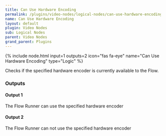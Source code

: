 ```yaml
---
title: Can Use Hardware Encoding
permalink: /plugins/video-nodes/logical-nodes/can-use-hardware-encoding
name: Can Use Hardware Encoding
layout: default
plugin: Video Nodes
sub: Logical Nodes
parent: Video Nodes
grand_parent: Plugins
---
```


{% include node.html input=1 outputs=2 icon="fas fa-eye" name="Can Use Hardware Encoding" type="Logic" %}

Checks if the specified hardware encoder is currently available to the Flow.


### Outputs

#### Output 1
The Flow Runner can use the specified hardware encoder

#### Output 2
The Flow Runner can not use the specified hardware encoder